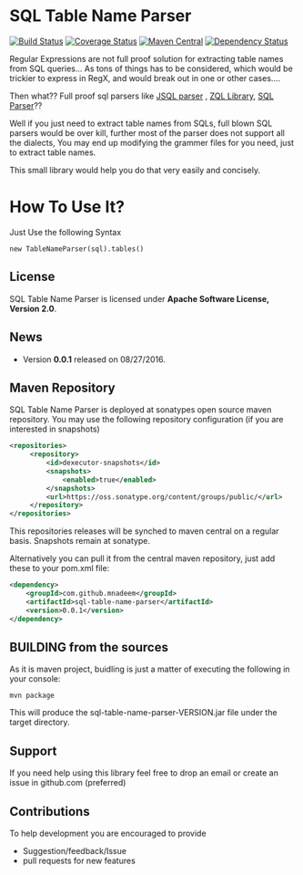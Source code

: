 # SQL Table Name Parser

[![Build Status](https://travis-ci.org/mnadeem/sql-table-name-parser.svg?branch=master)](https://travis-ci.org/mnadeem/sql-table-name-parser)
[![Coverage Status](https://coveralls.io/repos/github/mnadeem/sql-table-name-parser/badge.svg)](https://coveralls.io/github/mnadeem/sql-table-name-parser)
[![Maven Central](https://maven-badges.herokuapp.com/maven-central/com.github.mnadeem/sql-table-name-parser/badge.svg)](https://maven-badges.herokuapp.com/maven-central/com.github.mnadeem/sql-table-name-parser)
[![Dependency Status](https://www.versioneye.com/user/projects/57c0512d968d6400395168f8/badge.svg?style=flat-square)](https://www.versioneye.com/user/projects/57c0512d968d6400395168f8)


Regular Expressions are not full proof solution for extracting table names from SQL queries... As tons of things has to be considered, which would be trickier to express in RegX, and would break out in one or other cases....

Then what?? Full proof sql parsers like [JSQL parser](https://github.com/JSQLParser/JSqlParser) , [ZQL Library](http://zql.sourceforge.net/), [SQL Parser](http://www.sqlparser.com/)??

Well if you just need to extract table names from SQLs, full blown SQL parsers would be over kill, further most of the parser does not support all the dialects, You may end up modifying the grammer files for you need, just to extract table names.

This small library would help you do that very easily and concisely.

# How To Use It?

Just Use the following Syntax

    new TableNameParser(sql).tables()


## License

SQL Table Name Parser is licensed under **Apache Software License, Version 2.0**.

## News

* Version **0.0.1** released on 08/27/2016.


## Maven Repository

SQL Table Name Parser is deployed at sonatypes open source maven repository. You may use the following repository configuration (if you are interested in snapshots)

```xml
<repositories>
     <repository>
         <id>dexecutor-snapshots</id>
         <snapshots>
             <enabled>true</enabled>
         </snapshots>
         <url>https://oss.sonatype.org/content/groups/public/</url>
     </repository>
</repositories>
```
This repositories releases will be synched to maven central on a regular basis. Snapshots remain at sonatype.

Alternatively you can  pull it from the central maven repository, just add these to your pom.xml file:
```xml
<dependency>
    <groupId>com.github.mnadeem</groupId>
    <artifactId>sql-table-name-parser</artifactId>
    <version>0.0.1</version>
</dependency>
```

## BUILDING from the sources

As it is maven project, buidling is just a matter of executing the following in your console:

	mvn package

This will produce the sql-table-name-parser-VERSION.jar file under the target directory.

## Support
If you need help using this library feel free to drop an email or create an issue in github.com (preferred)

## Contributions
To help development you are encouraged to provide 
* Suggestion/feedback/Issue
* pull requests for new features


	
	


